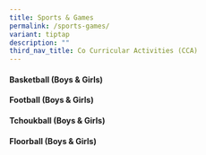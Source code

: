 ```yaml
---
title: Sports & Games
permalink: /sports-games/
variant: tiptap
description: ""
third_nav_title: Co Curricular Activities (CCA)
---
```

<h4><strong>Basketball (Boys &amp; Girls)</strong></h4>
<h4><strong>Football (Boys &amp; Girls)</strong></h4>
<h4><strong>Tchoukball (Boys &amp; Girls)</strong></h4>
<h4><strong>Floorball (Boys &amp; Girls)</strong></h4>
<p></p>